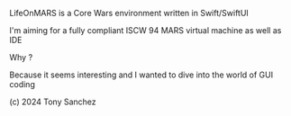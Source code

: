 LifeOnMARS  is a Core Wars environment written in Swift/SwiftUI

I'm aiming for a fully compliant ISCW 94 MARS virtual machine as well as IDE

Why ?

Because it seems interesting and I wanted to dive into the world of GUI coding

(c) 2024 Tony Sanchez
